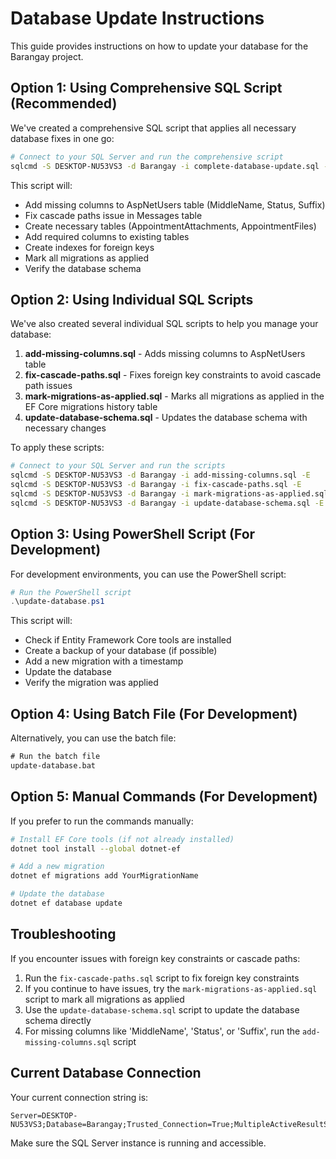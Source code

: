 # Database Update Instructions

This guide provides instructions on how to update your database for the Barangay project.

## Option 1: Using Comprehensive SQL Script (Recommended)

We've created a comprehensive SQL script that applies all necessary database fixes in one go:

```bash
# Connect to your SQL Server and run the comprehensive script
sqlcmd -S DESKTOP-NU53VS3 -d Barangay -i complete-database-update.sql -E
```

This script will:
- Add missing columns to AspNetUsers table (MiddleName, Status, Suffix)
- Fix cascade paths issue in Messages table
- Create necessary tables (AppointmentAttachments, AppointmentFiles)
- Add required columns to existing tables
- Create indexes for foreign keys
- Mark all migrations as applied
- Verify the database schema

## Option 2: Using Individual SQL Scripts

We've also created several individual SQL scripts to help you manage your database:

1. **add-missing-columns.sql** - Adds missing columns to AspNetUsers table
2. **fix-cascade-paths.sql** - Fixes foreign key constraints to avoid cascade path issues
3. **mark-migrations-as-applied.sql** - Marks all migrations as applied in the EF Core migrations history table
4. **update-database-schema.sql** - Updates the database schema with necessary changes

To apply these scripts:

```bash
# Connect to your SQL Server and run the scripts
sqlcmd -S DESKTOP-NU53VS3 -d Barangay -i add-missing-columns.sql -E
sqlcmd -S DESKTOP-NU53VS3 -d Barangay -i fix-cascade-paths.sql -E
sqlcmd -S DESKTOP-NU53VS3 -d Barangay -i mark-migrations-as-applied.sql -E
sqlcmd -S DESKTOP-NU53VS3 -d Barangay -i update-database-schema.sql -E
```

## Option 3: Using PowerShell Script (For Development)

For development environments, you can use the PowerShell script:

```powershell
# Run the PowerShell script
.\update-database.ps1
```

This script will:
- Check if Entity Framework Core tools are installed
- Create a backup of your database (if possible)
- Add a new migration with a timestamp
- Update the database
- Verify the migration was applied

## Option 4: Using Batch File (For Development)

Alternatively, you can use the batch file:

```cmd
# Run the batch file
update-database.bat
```

## Option 5: Manual Commands (For Development)

If you prefer to run the commands manually:

```bash
# Install EF Core tools (if not already installed)
dotnet tool install --global dotnet-ef

# Add a new migration
dotnet ef migrations add YourMigrationName

# Update the database
dotnet ef database update
```

## Troubleshooting

If you encounter issues with foreign key constraints or cascade paths:

1. Run the `fix-cascade-paths.sql` script to fix foreign key constraints
2. If you continue to have issues, try the `mark-migrations-as-applied.sql` script to mark all migrations as applied
3. Use the `update-database-schema.sql` script to update the database schema directly
4. For missing columns like 'MiddleName', 'Status', or 'Suffix', run the `add-missing-columns.sql` script

## Current Database Connection

Your current connection string is:
```
Server=DESKTOP-NU53VS3;Database=Barangay;Trusted_Connection=True;MultipleActiveResultSets=true;TrustServerCertificate=True
```

Make sure the SQL Server instance is running and accessible. 